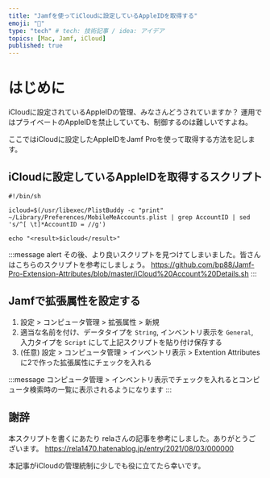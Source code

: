 ```yaml
---
title: "Jamfを使ってiCloudに設定しているAppleIDを取得する"
emoji: "🍎"
type: "tech" # tech: 技術記事 / idea: アイデア
topics: [Mac, Jamf, iCloud]
published: true
---
```


# はじめに
iCloudに設定されているAppleIDの管理、みなさんどうされていますか？
運用ではプライベートのAppleIDを禁止していても、制御するのは難しいですよね。

ここではiCloudに設定したAppleIDをJamf Proを使って取得する方法を記します。

## iCloudに設定しているAppleIDを取得するスクリプト

```
#!/bin/sh

icloud=$(/usr/libexec/PlistBuddy -c "print" ~/Library/Preferences/MobileMeAccounts.plist | grep AccountID | sed 's/^[ \t]*AccountID = //g')

echo "<result>$icloud</result>"
```
:::message alert
その後、より良いスクリプトを見つけてしまいました。皆さんはこちらのスクリプトを参考にしましょう。
https://github.com/bp88/Jamf-Pro-Extension-Attributes/blob/master/iCloud%20Account%20Details.sh
:::


## Jamfで拡張属性を設定する

1. 設定 > コンピュータ管理 > 拡張属性 > 新規
2. 適当な名前を付け、データタイプを `String`, インベントリ表示を `General`, 入力タイプを `Script` にして上記スクリプトを貼り付け保存する
3. (任意) 設定 > コンピュータ管理 > インベントリ表示 > Extention Attributes に2で作った拡張属性にチェックを入れる

:::message
コンピュータ管理 > インベントリ表示でチェックを入れるとコンピュータ検索時の一覧に表示されるようになります
:::



## 謝辞
本スクリプトを書くにあたり relaさんの記事を参考にしました。ありがとうございます。
https://rela1470.hatenablog.jp/entry/2021/08/03/000000

本記事がiCloudの管理統制に少しでも役に立てたら幸いです。
